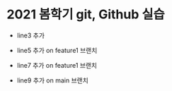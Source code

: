 # 2021 봄학기 git, Github 실습

- line3 추가

- line5 추가 on feature1 브랜치

- line7 추가 on feature1 브랜치

- line9 추가 on main 브랜치
